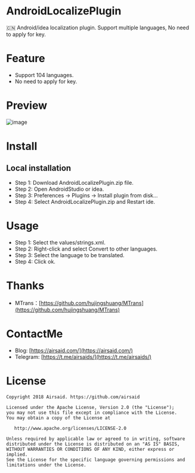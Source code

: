 # AndroidLocalizePlugin
:cn: Android/idea localization plugin. Support multiple languages, No need to apply for key.

# Feature
- Support 104 languages.
- No need to apply for key.

# Preview
![image](https://github.com/Airsaid/AndroidLocalizePlugin/blob/master/preview/preview.gif)

# Install
## Local installation
- Step 1: Download AndroidLocalizePlugin.zip file.
- Step 2: Open AndroidStudio or idea.
- Step 3: Preferences -> Plugins -> Install plugin from disk...
- Step 4: Select AndroidLocalizePlugin.zip and Restart ide.

# Usage
- Step 1: Select the values/strings.xml.
- Step 2: Right-click and select Convert to other languages.
- Step 3: Select the language to be translated.
- Step 4: Click ok.

# Thanks
- MTrans：[https://github.com/hujingshuang/MTrans](https://github.com/hujingshuang/MTrans)

# ContactMe
- Blog: [https://airsaid.com/](https://airsaid.com/)
- Telegram: [https://t.me/airsaids/](https://t.me/airsaids/)

# License
```
Copyright 2018 Airsaid. https://github.com/airsaid

Licensed under the Apache License, Version 2.0 (the "License");
you may not use this file except in compliance with the License.
You may obtain a copy of the License at

   http://www.apache.org/licenses/LICENSE-2.0

Unless required by applicable law or agreed to in writing, software
distributed under the License is distributed on an "AS IS" BASIS,
WITHOUT WARRANTIES OR CONDITIONS OF ANY KIND, either express or implied.
See the License for the specific language governing permissions and
limitations under the License.
```
